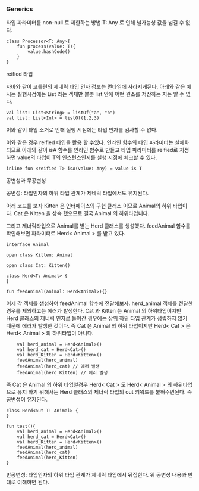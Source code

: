 ### Generics

타입 파라미터를 non-null 로 제한하는 방법 T: Any 로 인해 널가능성 값을 넘길 수 없다.

```
class Processor<T: Any>{
    fun process(value: T){
        value.hashCode()
    }
}
```

reified 타입

자바와 같이 코틀린의 제네릭 타입 인자 정보는 런타임에 사라지게된다. 아래와 같은 예시는 실행시점에는 List 라는 객체만 볼뿐 list 안에 어떤 원소를 저장하는 지는 알 수 없다.

```
val list: List<String> = listOf("a", "b")
val list: List<Int> = listOf(1,2,3)
```

이와 같이 타입 소거로 인해 실행 시점에는 타입 인자를 검사할 수 없다.

이와 같은 경우 reified 타입을 활용 할 수있다. 인라인 함수의 타입 파라미터는 실체화 되므로 아래와 같이 isA 함수를 인라인 함수로 만들고 타입 파라미터를 reified로 지정하면 value의 타입이 T의 인스턴스인지를 실행 시점에 체크할 수 있다.

```
inline fun <reified T> isA(value: Any) = value is T
```

공변성과 무공변성

공변성: 타입인자의 하위 타입 관계가 제네릭 타입에서도 유지된다.

아래 코드를 보자
Kitten 은 인터페이스의 구현 클래스 이므로 Animal의 하위 타입이다.
Cat 은 Kitten 을 상속 했으므로 결국 Animal 의 하위타입니다.

그리고 제너릭타입으로 Animal를 받는 Herd 클래스를 생성했다.
feedAnimal 함수를 확인해보면 파라미터로 Herd< Animal > 를 받고 있다.

```
interface Animal

open class Kitten: Animal

open class Cat: Kitten()

class Herd<T: Animal> {
}

fun feedAnimal(animal: Herd<Animal>){}
```

이제 각 객체를 생성하여 feedAnimal 함수에 전달해보자.
herd_animal 객체를 전달한 경우를 제외하고는 에러가 발생한다.
Cat 과 Kitten 는 Animal 의 하위타입이지만 Herd 클래스의 제너릭 인자로 들어간 경우에는 상위 하위 타입 관계가 성립하지 않기 때문에 에러가 발생한 것이다.
즉 Cat 은 Animal 의 하위 타입이지만
Herd< Cat > 은 Herd< Animal > 의 하위타입이 아니다.

```
    val herd_animal = Herd<Animal>()
    val herd_cat = Herd<Cat>()
    val herd_Kitten = Herd<Kitten>()
    feedAnimal(herd_animal)
    feedAnimal(herd_cat) // 에러 발생
    feedAnimal(herd_Kitten) // 에러 발생
```

즉 Cat 은 Animal 의 하위 타입일경우
Herd< Cat > 도 Herd< Animal > 의 하위타입으로 유지 하기 위해서는 Herd 클래스의 제너릭 타입의 out 키워드를 붙혀주면된다. 즉 공변성이 유지된다.

```
class Herd<out T: Animal> {
}

fun test(){
    val herd_animal = Herd<Animal>()
    val herd_cat = Herd<Cat>()
    val herd_Kitten = Herd<Kitten>()
    feedAnimal(herd_animal)
    feedAnimal(herd_cat)
    feedAnimal(herd_Kitten)
}
```

반공변성: 타입인자의 하위 타입 관계가 제네릭 타입에서 뒤집힌다.
위 공변성 내용과 반대로 이해하면 된다.
